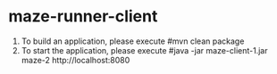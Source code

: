 # maze-runner-client

1. To build an application, please execute 
#mvn clean package
2. To start the application, please execute
#java -jar maze-client-1.jar maze-2 http://localhost:8080
